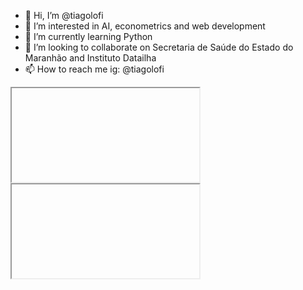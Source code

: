 - 👋 Hi, I’m @tiagolofi
- 👀 I’m interested in AI, econometrics and web development
- 🌱 I’m currently learning Python
- 💞️ I’m looking to collaborate on Secretaria de Saúde do Estado do Maranhão and Instituto Datailha
- 📫 How to reach me ig: @tiagolofi

<div>
  <div>
    <iframe>
      https://github-readme-stats.vercel.app/api?username=tiagolofi&show_icons=true
    </iframe>
  </div>
  <div>
    <iframe>
      https://github-readme-stats.vercel.app/api/top-langs/?username=tiagolofi&hide_progress=false
    </iframe>
  </div>
</div>

<!---
tiagolofi/tiagolofi is a ✨ special ✨ repository because its `README.md` (this file) appears on your GitHub profile.
You can click the Preview link to take a look at your changes.
--->
